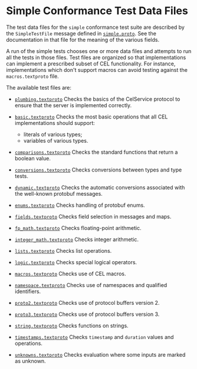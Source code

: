# Simple Conformance Test Data Files

The test data files for the `simple` conformance test suite
are described by the `SimpleTestFile` message defined in
[`simple.proto`](../../../proto/test/v1/simple.proto).
See the documentation in that file for the meaning of the various fields.

A run of the simple tests chooses one or more data files and attempts
to run all the tests in those files.  Test files are organized so that
implementations can implement a prescribed subset of CEL functionality.
For instance, implementations which don't support macros can avoid testing
against the `macros.textproto` file.

The available test files are:

- [`plumbing.textproto`](plumbing.textproto) Checks the basics of the CelService
  protocol to ensure that the server is implemented correctly.

- [`basic.textproto`](basic.textproto) Checks the most basic operations that
  all CEL implementations should support:
  - literals of various types;
  - variables of various types.

- [`comparisons.textproto`](comparisons.textproto) Checks the standard functions
  that return a boolean value.

- [`conversions.textproto`](conversions.textproto) Checks conversions between
  types and type tests.

- [`dynamic.textproto`](dynamic.textproto) Checks the automatic conversions
  associated with the well-known protobuf messages.

- [`enums.textproto`](enums.textproto) Checks handling of protobuf enums.

- [`fields.textproto`](fields.textproto) Checks field selection in messages
  and maps.

- [`fp_math.textproto`](fp_math.textproto) Checks floating-point arithmetic.

- [`integer_math.textproto`](integer_math.textproto) Checks integer arithmetic.

- [`lists.textproto`](lists.textproto) Checks list operations.

- [`logic.textproto`](logic.textproto) Checks special logical operators.

- [`macros.textproto`](macros.textproto) Checks use of CEL macros.

- [`namespace.textproto`](namespace.textproto) Checks use of namespaces and
  qualified identifiers.

- [`proto2.textproto`](proto2.textproto) Checks use of protocol buffers version
  2.

- [`proto3.textproto`](proto3.textproto) Checks use of protocol buffers version
  3.

- [`string.textproto`](string.textproto) Checks functions on strings.

- [`timestamps.textproto`](timestamps.textproto) Checks `timestamp` and `duration`
  values and operations.

- [`unknowns.textproto`](unknowns.textproto) Checks evaluation where some
  inputs are marked as unknown.
